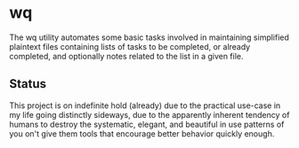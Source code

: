 # wq

The wq utility automates some basic tasks involved in maintaining simplified
plaintext files containing lists of tasks to be completed, or already
completed, and optionally notes related to the list in a given file.

## Status

This project is on indefinite hold (already) due to the practical use-case in
my life going distinctly sideways, due to the apparently inherent tendency of
humans to destroy the systematic, elegant, and beautiful in use patterns of you
on't give them tools that encourage better behavior quickly enough.
